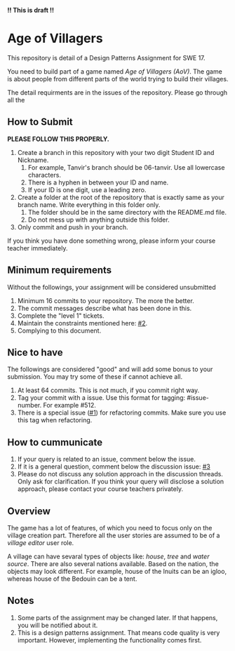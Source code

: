**!! This is draft !!**

# Age of Villagers
This repository is detail of a Design Patterns Assignment for SWE 17.  

You need to build part of a game named _Age of Villagers (AoV)_. The game is about people from different parts of the world trying to build their villages.

The detail requirments are in the issues of the repository. Please go through all the 

## How to Submit
**PLEASE FOLLOW THIS PROPERLY.**
1. Create a branch in this repository with your two digit Student ID and Nickname. 
   1. For example, Tanvir's branch should be 06-tanvir. Use all lowercase characters.
   2. There is a hyphen in between your ID and name.
   3. If your ID is one digit, use a leading zero.
2. Create a folder at the root of the repository that is exactly same as your branch name. Write everything in this folder only.
   1. The folder should be in the same directory with the README.md file.
   2. Do not mess up with anything outside this folder.
3. Only commit and push in your branch.

If you think you have done something wrong, please inform your course teacher immediately.

## Minimum requirements
Without the followings, your assignment will be considered unsubmitted
1. Minimum 16 commits to your repository. The more the better.
2. The commit messages describe what has been done in this.
3. Complete the "level 1" tickets.
4. Maintain the constraints mentioned here: [#2](/../../issues/2).
5. Complying to this document.

## Nice to have
The followings are considered "good" and will add some bonus to your submission. You may try some of these if cannot achieve all.
1. At least 64 commits. This is not much, if you commit right way.
2. Tag your commit with a issue. Use this format for tagging: #issue-number. For example #512.
3. There is a special issue ([#1](/../../issues/1)) for refactoring commits. Make sure you use this tag when refactoring.

## How to cummunicate
1. If your query is related to an issue, comment below the issue.
1. If it is a general question, comment below the discussion issue: [#3](/../../issues/3)
1. Please do not discuss any solution approach in the discussion threads. Only ask for clarification. If you think your query will disclose a solution approach, please contact your course teachers privately.

## Overview
The game has a lot of features, of which you need to focus only on the village creation part. Therefore all the user stories are assumed to be of a _village editor_ user role.

A village can have sevaral types of objects like: _house_, _tree_ and _water source_. There are also several nations available. Based on the nation, the objects may look different. For example, house of the Inuits can be an igloo, whereas house of the Bedouin can be a tent.

## Notes
1. Some parts of the assignment may be changed later. If that happens, you will be notified about it.
1. This is a design patterns assignment. That means code quality is very important. However, implementing the functionality comes first.

